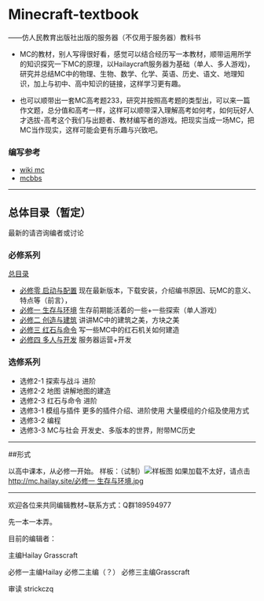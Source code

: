 # Minecraft-textbook 
——仿人民教育出版社出版的服务器（不仅用于服务器）教科书

* MC的教材，别人写得很好看，感觉可以结合经历写一本教材，顺带运用所学的知识探究一下MC的原理，以Hailaycraft服务器为基础（单人、多人游戏)，研究并总结MC中的物理、生物、数学、化学、英语、历史、语文、地理知识，加上与初中、高中知识的链接，这样学习更有趣。

* 也可以顺带出一套MC高考题233，研究并按照高考题的类型出，可以来一篇作文题，总分值和高考一样，这样可以顺带深入理解高考如何考，如何玩好人才选拔-高考这个我们与出题者、教材编写者的游戏。把现实当成一场MC，把MC当作现实，这样可能会更有乐趣与兴致吧。

### 编写参考
* [wiki mc](https://minecraft-zh.gamepedia.com/Minecraft_Wiki)
* [mcbbs](http://www.mcbbs.net)

***
## 总体目录（暂定）

最新的请咨询编者或讨论

### 必修系列
[总目录](https://github.com/Hailaycraft/Minecraft-Learning-note/blob/master/%E6%80%BB%E7%9B%AE%E5%BD%95.md)
- [必修零 启动与配置](https://github.com/Hailaycraft/Minecraft-Learning-note/blob/master/%E5%BF%85%E4%BF%AE%E9%9B%B6%20%E5%90%AF%E5%8A%A8%E4%B8%8E%E9%85%8D%E7%BD%AE.md) 现在最新版本，下载安装，介绍编书原因、玩MC的意义、特点等（前言），
- [必修一 生存与环境](https://github.com/Hailaycraft/Minecraft-Learning-note/blob/master/%E5%BF%85%E4%BF%AE%E4%B8%80%20%E7%94%9F%E5%AD%98%E4%B8%8E%E7%8E%AF%E5%A2%83.md) 生存前期能活着的一些+一些探索（单人游戏）
- [必修二 创造与建筑](https://github.com/Hailaycraft/Minecraft-Learning-note/blob/master/%E5%BF%85%E4%BF%AE%E4%BA%8C%20%E5%88%9B%E9%80%A0%E4%B8%8E%E5%BB%BA%E7%AD%91.md)  讲讲MC中的建筑之美，方块之美 
- [必修三 红石与命令](https://github.com/Hailaycraft/Minecraft-Learning-note/blob/master/%E5%BF%85%E4%BF%AE%E4%B8%89%20%E7%BA%A2%E7%9F%B3%E4%B8%8E%E5%91%BD%E4%BB%A4.md) 写一些MC中的红石机关如何建造
- [必修四 多人与开发](https://github.com/Hailaycraft/Minecraft-Learning-note/blob/master/%E5%BF%85%E4%BF%AE%E5%9B%9B%20%20%E5%A4%9A%E4%BA%BA%E4%B8%8E%E5%BC%80%E5%8F%91.md)   服务器运营+开发

### 选修系列

- 选修2-1 探索与战斗 进阶
- 选修2-2 地图 讲解地图的建造
- 选修2-3 红石与命令 进阶
- 选修3-1 模组与插件 更多的插件介绍、进阶使用 大量模组的介绍及使用方式
- 选修3-2 编程
- 选修3-3 MC与社会 开发史、多版本的世界，附带MC历史

***

##形式

以高中课本，从必修一开始。
样板：（试制）![样板图](https://i.loli.net/2018/04/21/5adaa73a41666.jpg)
如果加载不太好，请点击[http://mc.hailay.site/必修一 生存与环境.jpg](http://mc.hailay.site/%E5%BF%85%E4%BF%AE%E4%B8%80%20%E7%94%9F%E5%AD%98%E4%B8%8E%E7%8E%AF%E5%A2%83.jpg)

***
欢迎各位来共同编辑教材~联系方式：Q群189594977

先一本一本弄。

目前的编辑者：

主编Hailay Grasscraft

必修一主编Hailay 必修二主编（？） 必修三主编Grasscraft 


审读 strickczq
